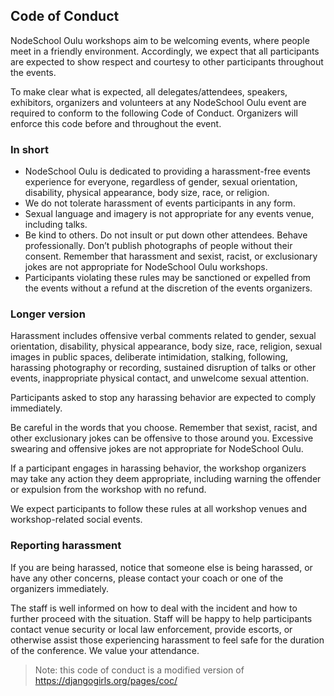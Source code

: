 ## Code of Conduct

NodeSchool Oulu workshops aim to be welcoming events, where people meet in a friendly environment. Accordingly, we expect that all participants are expected to show respect and courtesy to other participants throughout the events.

To make clear what is expected, all delegates/attendees, speakers, exhibitors, organizers and volunteers at any NodeSchool Oulu event are required to conform to the following Code of Conduct. Organizers will enforce this code before and throughout the event.

### In short

- NodeSchool Oulu is dedicated to providing a harassment-free events experience for everyone, regardless of gender, sexual orientation, disability, physical appearance, body size, race, or religion.
- We do not tolerate harassment of events participants in any form.
- Sexual language and imagery is not appropriate for any events venue, including talks.
- Be kind to others. Do not insult or put down other attendees. Behave professionally. Don’t publish photographs of people without their consent. Remember that harassment and sexist, racist, or exclusionary jokes are not appropriate for NodeSchool Oulu workshops.
- Participants violating these rules may be sanctioned or expelled from the events without a refund at the discretion of the events organizers.

### Longer version

Harassment includes offensive verbal comments related to gender, sexual orientation, disability, physical appearance, body size, race, religion, sexual images in public spaces, deliberate intimidation, stalking, following, harassing photography or recording, sustained disruption of talks or other events, inappropriate physical contact, and unwelcome sexual attention.

Participants asked to stop any harassing behavior are expected to comply immediately.

Be careful in the words that you choose. Remember that sexist, racist, and other exclusionary jokes can be offensive to those around you. Excessive swearing and offensive jokes are not appropriate for NodeSchool Oulu.

If a participant engages in harassing behavior, the workshop organizers may take any action they deem appropriate, including warning the offender or expulsion from the workshop with no refund.

We expect participants to follow these rules at all workshop venues and workshop-related social events.

### Reporting harassment

If you are being harassed, notice that someone else is being harassed, or have any other concerns, please contact your coach or one of the organizers immediately.

The staff is well informed on how to deal with the incident and how to further proceed with the situation. Staff will be happy to help participants contact venue security or local law enforcement, provide escorts, or otherwise assist those experiencing harassment to feel safe for the duration of the conference. We value your attendance.

> Note: this code of conduct is a modified version of https://djangogirls.org/pages/coc/

